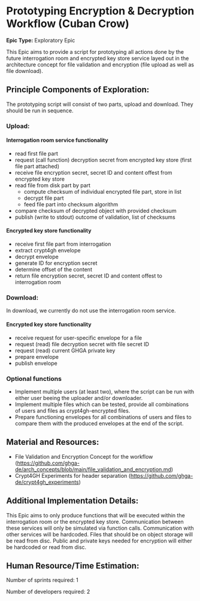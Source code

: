 # Prototyping Encryption & Decryption Workflow (Cuban Crow)
**Epic Type:** Exploratory Epic

This Epic aims to provide a script for prototyping all actions done by the future interrogation room and encrypted key store service layed out in the architecture concept for file validation and encryption (file upload as well as file download).

## Principle Components of Exploration:

The prototyping script will consist of two parts, upload and download. They should be run in sequence.

### Upload:

#### Interrogation room service functionality

- read first file part
- request (call function) decryption secret from encrypted key store (first file part attached)
- receive file encryption secret, secret ID and content offest from encrypted key store
- read file from disk part by part
    - compute checksum of individual encrypted file part, store in list 
    - decrypt file part
    - feed file part into checksum algorithm
- compare checksum of decrypted object with provided checksum
- publish (write to stdout) outcome of validation, list of checksums

#### Encrypted key store functionality

- receive first file part from interrogation
- extract crypt4gh envelope
- decrypt envelope
- generate ID for encryption secret
- determine offset of the content
- return file encryption secret, secret ID and content offest to interrogation room

### Download:

In download, we currently do not use the interrogation room service.

#### Encrypted key store functionality

- receive request for user-specific envelope for a file
- request (read) file decryption secret with file secret ID
- request (read) current GHGA private key
- prepare envelope
- publish envelope

### Optional functions

- Implement multiple users (at least two), where the script can be run with either user beeing the uploader and/or downloader.
- Implement multiple files which can be tested, provide all combinations of users and files as crypt4gh-encrypted files.
- Prepare functioning envelopes for all combinations of users and files to compare them with the produced envelopes at the end of the script.

## Material and Resources:

- File Validation and Encryption Concept for the workflow (https://github.com/ghga-de/arch_concepts/blob/main/file_validation_and_encryption.md)
- Crypt4GH Experiments for header separation (https://github.com/ghga-de/crypt4gh_experiments)

## Additional Implementation Details:

This Epic aims to only produce functions that will be executed within the interrogation room or the encrypted key store.
Communication between these services will only be simulated via function calls.
Communication with other services will be hardcoded.
Files that should be on object storage will be read from disc.
Public and private keys needed for encryption will either be hardcoded or read from disc.

## Human Resource/Time Estimation:

Number of sprints required: 1

Number of developers required: 2
